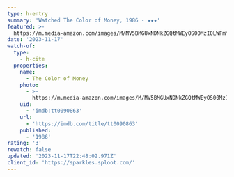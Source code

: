 ```yaml
---
type: h-entry
summary: 'Watched The Color of Money, 1986 - ★★★'
featured: >-
  https://m.media-amazon.com/images/M/MV5BMGUxNDNkZGQtMWEyOS00MzI0LWFmMTUtMmEyNzk1YzBiYzljXkEyXkFqcGdeQXVyNjc1NTYyMjg@._V1_SX300.jpg
date: '2023-11-17'
watch-of:
  type:
    - h-cite
  properties:
    name:
      - The Color of Money
    photo:
      - >-
        https://m.media-amazon.com/images/M/MV5BMGUxNDNkZGQtMWEyOS00MzI0LWFmMTUtMmEyNzk1YzBiYzljXkEyXkFqcGdeQXVyNjc1NTYyMjg@._V1_SX300.jpg
    uid:
      - 'imdb:tt0090863'
    url:
      - 'https://imdb.com/title/tt0090863'
    published:
      - '1986'
rating: '3'
rewatch: false
updated: '2023-11-17T22:48:02.971Z'
client_id: 'https://sparkles.sploot.com/'
---
```


